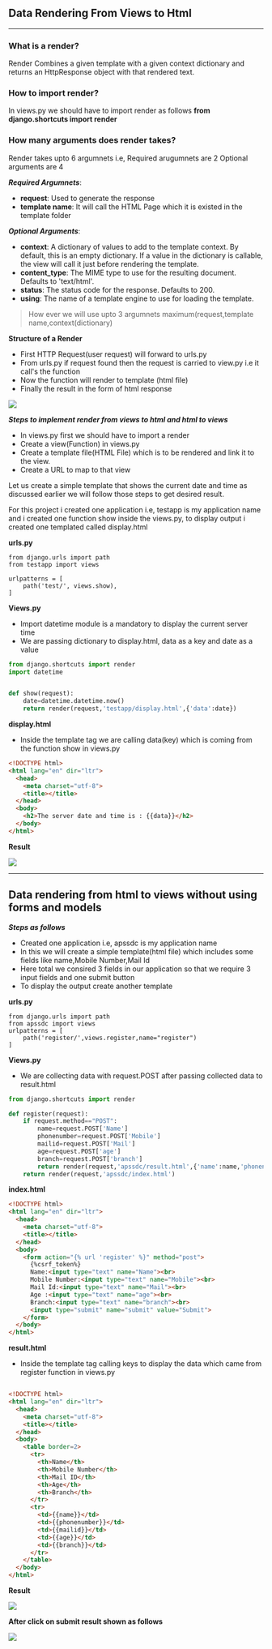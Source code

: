 ## Data Rendering From Views to Html
-----
### What is a render?

Render Combines a given template with a given context dictionary and returns an HttpResponse object with that rendered text.

### How to import render?

In views.py we should have to import render as follows **from django.shortcuts import render**

### How many arguments does render takes?

Render takes upto 6 argumnets i.e, Required arugumnets are 2 Optional arguments are 4

***Required Argumnets***:
  - **request**: Used to generate the response
  - **template name**: It will call the HTML Page which it is existed in the template folder

***Optional Arguments***:
  - **context**: A dictionary of values to add to the template context. By default, this is an empty dictionary. If a value in the                        dictionary is callable, the view will call it just before rendering the template.
  - **content_type**: The MIME type to use for the resulting document. Defaults to 'text/html'.
  - **status**: The status code for the response. Defaults to 200.
  - **using**: The name of a template engine to use for loading the template.

> How ever we will use upto 3 argumnets maximum(request,template name,context(dictionary)

**Structure of a Render**
- First HTTP Request(user request) will forward to urls.py
- From urls.py if request found then the request is carried to view.py i.e it call's the function
- Now the function will render to template (html file)
- Finally the result in the form of html response



<img src="https://raw.githubusercontent.com/avinash516/Documentation-web-development/master/d1.png"/>

***Steps to implement render from views to html and html to views***

- In views.py first we should have to import a render
- Create a view(Function) in views.py
- Create a template file(HTML File) which is to be rendered and link it to the view.
- Create a URL to map to that view

Let us create a simple template that shows the current date and time as discussed earlier we will follow those steps to get desired result.

For this project i created one application i.e, testapp is my application name and i created one function show inside the views.py, to display output i created one templated called display.html

**urls.py**

```
from django.urls import path
from testapp import views

urlpatterns = [
    path('test/', views.show),
]
```

**Views.py**

- Import datetime module is a mandatory to display the current server time
-  We are passing dictionary to display.html, data as a key and date as a value
```python
from django.shortcuts import render
import datetime


def show(request):
    date=datetime.datetime.now()
    return render(request,'testapp/display.html',{'data':date})
```


**display.html**

- Inside the template tag we are calling data(key) which is coming from the function show in views.py
```html
<!DOCTYPE html>
<html lang="en" dir="ltr">
  <head>
    <meta charset="utf-8">
    <title></title>
  </head>
  <body>
    <h2>The server date and time is : {{data}}</h2>
  </body>
</html>

```



**Result**


<img src="https://raw.githubusercontent.com/avinash516/Documentation-web-development/master/d5.JPG"/>

----

## Data rendering from html to views without using forms and models


***Steps as follows***

- Created one application i.e, apssdc is my application name
- In this we will create a simple template(html file) which includes some fields like name,Mobile Number,Mail Id
- Here total we consired 3 fields in our application so that we require 3 input fields and one submit button
- To display the output create another template

**urls.py**

```
from django.urls import path
from apssdc import views
urlpatterns = [
    path('register/',views.register,name="register")
]
```

**Views.py**

- We are collecting data with request.POST after passing collected data to result.html
```python
from django.shortcuts import render

def register(request):
    if request.method=="POST":
        name=request.POST['Name']
        phonenumber=request.POST['Mobile']
        mailid=request.POST['Mail']
        age=request.POST['age']
        branch=request.POST['branch']
        return render(request,'apssdc/result.html',{'name':name,'phonenumber':phonenumber,'mailid':mailid,'age':age,'branch':branch})
    return render(request,'apssdc/index.html')
```


**index.html**


```html
<!DOCTYPE html>
<html lang="en" dir="ltr">
  <head>
    <meta charset="utf-8">
    <title></title>
  </head>
  <body>
    <form action="{% url 'register' %}" method="post">
      {%csrf_token%}
      Name:<input type="text" name="Name"><br>
      Mobile Number:<input type="text" name="Mobile"><br>
      Mail Id:<input type="text" name="Mail"><br>
      Age :<input type="text" name="age"><br>
      Branch:<input type="text" name="branch"><br>
      <input type="submit" name="submit" value="Submit">
    </form>
  </body>
</html>

```


**result.html**

- Inside the template tag calling keys to display the data which came from register function in views.py
```html

<!DOCTYPE html>
<html lang="en" dir="ltr">
  <head>
    <meta charset="utf-8">
    <title></title>
  </head>
  <body>
    <table border=2>
      <tr>
        <th>Name</th>
        <th>Mobile Number</th>
        <th>Mail ID</th>
        <th>Age</th>
        <th>Branch</th>
      </tr>
      <tr>
        <td>{{name}}</td>
        <td>{{phonenumber}}</td>
        <td>{{mailid}}</td>
        <td>{{age}}</td>
        <td>{{branch}}</td>
      </tr>
    </table>
  </body>
</html>

```


**Result**


<img src="https://raw.githubusercontent.com/avinash516/Documentation-web-development/master/d10.JPG"/>

**After click on submit result shown as follows**

<img src="https://raw.githubusercontent.com/avinash516/Documentation-web-development/master/d11.JPG"/>

